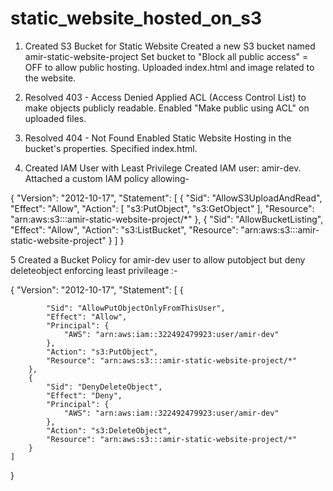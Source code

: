 # static_website_hosted_on_s3

1. Created S3 Bucket for Static Website
Created a new S3 bucket named amir-static-website-project
Set bucket to "Block all public access" = OFF to allow public hosting.
Uploaded index.html and image related to the website.

3. Resolved 403 - Access Denied
Applied ACL (Access Control List) to make objects publicly readable.
Enabled "Make public using ACL" on uploaded files.

3. Resolved 404 - Not Found
Enabled Static Website Hosting in the bucket's properties.
Specified index.html.

4. Created IAM User with Least Privilege
Created IAM user: amir-dev.
Attached a custom IAM policy allowing-

{
  "Version": "2012-10-17",
  "Statement": [
    {
      "Sid": "AllowS3UploadAndRead",
      "Effect": "Allow",
      "Action": [
        "s3:PutObject",
        "s3:GetObject"
    ],
      "Resource": "arn:aws:s3:::amir-static-website-project/*"
    },
    {
      "Sid": "AllowBucketListing",
      "Effect": "Allow",
      "Action": "s3:ListBucket",
      "Resource": "arn:aws:s3:::amir-static-website-project"
    }
  ]
}


5 Created a Bucket Policy for amir-dev user to allow putobject but deny deleteobject enforcing least privileage :-

{
    "Version": "2012-10-17",
    "Statement": [
        {
        
            "Sid": "AllowPutObjectOnlyFromThisUser",
            "Effect": "Allow",
            "Principal": {
                "AWS": "arn:aws:iam::322492479923:user/amir-dev"
            },
            "Action": "s3:PutObject",
            "Resource": "arn:aws:s3:::amir-static-website-project/*"
        },
        {
            "Sid": "DenyDeleteObject",
            "Effect": "Deny",
            "Principal": {
                "AWS": "arn:aws:iam::322492479923:user/amir-dev"
            },
            "Action": "s3:DeleteObject",
            "Resource": "arn:aws:s3:::amir-static-website-project/*"
        }
    ]
}
